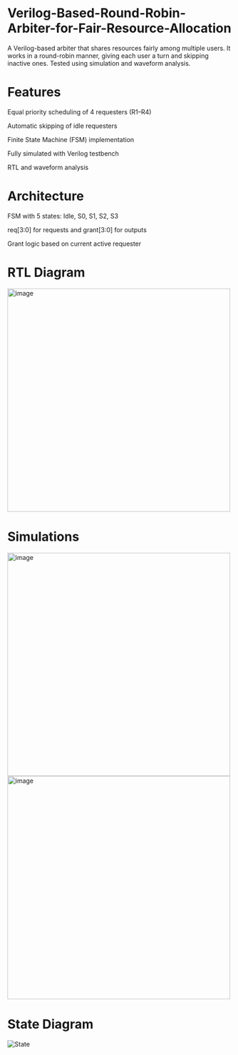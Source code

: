 # Verilog-Based-Round-Robin-Arbiter-for-Fair-Resource-Allocation
A Verilog-based arbiter that shares resources fairly among multiple users. It works in a round-robin manner, giving each user a turn and skipping inactive ones. Tested using simulation and waveform analysis.

# Features
Equal priority scheduling of 4 requesters (R1–R4)

Automatic skipping of idle requesters

Finite State Machine (FSM) implementation

Fully simulated with Verilog testbench

RTL and waveform analysis

# Architecture
FSM with 5 states: Idle, S0, S1, S2, S3

req[3:0] for requests and grant[3:0] for outputs

Grant logic based on current active requester

# RTL Diagram
<img width="500" height="500" alt="image" src="https://github.com/user-attachments/assets/a215126d-e5fe-4b86-ae74-84c9d13c6c96" />

# Simulations
<img width="500" height="500" alt="image" src="https://github.com/user-attachments/assets/a85f44f5-351e-4c57-8b25-c51a1e3ca5ed" />
<img width="500" height="500" alt="image" src="https://github.com/user-attachments/assets/87c3b511-4325-4a62-84f9-fd05955b7418" />

# State Diagram
![State](https://github.com/user-attachments/assets/f04ca497-1b96-4240-a5ce-e7ac52693d0f)


